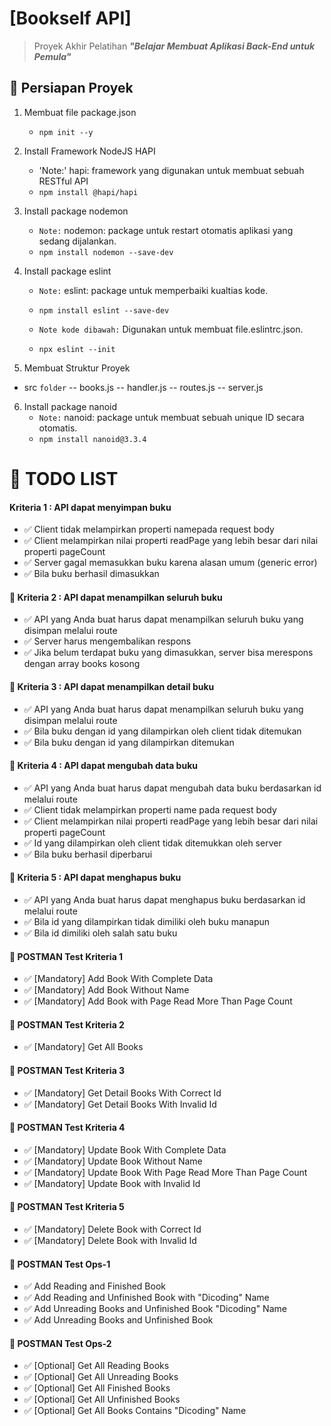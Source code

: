 # [Bookself API]

> Proyek Akhir Pelatihan **_"Belajar Membuat Aplikasi Back-End untuk Pemula"_**

## 📑 Persiapan Proyek

1.  Membuat file package.json
    - `npm init --y`
2.  Install Framework NodeJS HAPI
    - 'Note:' hapi: framework yang digunakan untuk membuat sebuah RESTful API
    - `npm install @hapi/hapi`
3.  Install package nodemon
    - `Note:` nodemon: package untuk restart otomatis aplikasi yang sedang dijalankan.
    - `npm install nodemon --save-dev`
4.  Install package eslint

    - `Note:` eslint: package untuk memperbaiki kualtias kode.
    - `npm install eslint --save-dev`

    - `Note kode dibawah:` Digunakan untuk membuat file.eslintrc.json.
    - `npx eslint --init`

5.  Membuat Struktur Proyek

- src `folder`
  -- books.js
  -- handler.js
  -- routes.js
  -- server.js

6. Install package nanoid
   - `Note:` nanoid: package untuk membuat sebuah unique ID secara otomatis.
   - `npm install nanoid@3.3.4`

# 📝 TODO LIST

#### Kriteria 1 : API dapat menyimpan buku

- ✅ Client tidak melampirkan properti namepada request body
- ✅ Client melampirkan nilai properti readPage yang lebih besar dari nilai properti pageCount
- ✅ Server gagal memasukkan buku karena alasan umum (generic error)
- ✅ Bila buku berhasil dimasukkan

#### 📄 Kriteria 2 : API dapat menampilkan seluruh buku

- ✅ API yang Anda buat harus dapat menampilkan seluruh buku yang disimpan melalui route
- ✅ Server harus mengembalikan respons
- ✅ Jika belum terdapat buku yang dimasukkan, server bisa merespons dengan array books kosong

#### 📄 Kriteria 3 : API dapat menampilkan detail buku

- ✅ API yang Anda buat harus dapat menampilkan seluruh buku yang disimpan melalui route
- ✅ Bila buku dengan id yang dilampirkan oleh client tidak ditemukan
- ✅ Bila buku dengan id yang dilampirkan ditemukan

#### 📄 Kriteria 4 : API dapat mengubah data buku

- ✅ API yang Anda buat harus dapat mengubah data buku berdasarkan id melalui route
- ✅ Client tidak melampirkan properti name pada request body
- ✅ Client melampirkan nilai properti readPage yang lebih besar dari nilai properti pageCount
- ✅ Id yang dilampirkan oleh client tidak ditemukkan oleh server
- ✅ Bila buku berhasil diperbarui

#### 📄 Kriteria 5 : API dapat menghapus buku

- ✅ API yang Anda buat harus dapat menghapus buku berdasarkan id melalui route
- ✅ Bila id yang dilampirkan tidak dimiliki oleh buku manapun
- ✅ Bila id dimiliki oleh salah satu buku

#### 📮 POSTMAN Test Kriteria 1

- ✅ [Mandatory] Add Book With Complete Data
- ✅ [Mandatory] Add Book Without Name
- ✅ [Mandatory] Add Book with Page Read More Than Page Count

#### 📮 POSTMAN Test Kriteria 2

- ✅ [Mandatory] Get All Books

#### 📮 POSTMAN Test Kriteria 3

- ✅ [Mandatory] Get Detail Books With Correct Id
- ✅ [Mandatory] Get Detail Books With Invalid Id

#### 📮 POSTMAN Test Kriteria 4

- ✅ [Mandatory] Update Book With Complete Data
- ✅ [Mandatory] Update Book Without Name
- ✅ [Mandatory] Update Book With Page Read More Than Page Count
- ✅ [Mandatory] Update Book with Invalid Id

#### 📮 POSTMAN Test Kriteria 5

- ✅ [Mandatory] Delete Book with Correct Id
- ✅ [Mandatory] Delete Book with Invalid Id

#### 📮 POSTMAN Test Ops-1

- ✅ Add Reading and Finished Book
- ✅ Add Reading and Unfinished Book with "Dicoding" Name
- ✅ Add Unreading Books and Unfinished Book "Dicoding" Name
- ✅ Add Unreading Books and Unfinished Book

#### 📮 POSTMAN Test Ops-2

- ✅ [Optional] Get All Reading Books
- ✅ [Optional] Get All Unreading Books
- ✅ [Optional] Get All Finished Books
- ✅ [Optional] Get All Unfinished Books
- ✅ [Optional] Get All Books Contains "Dicoding" Name
